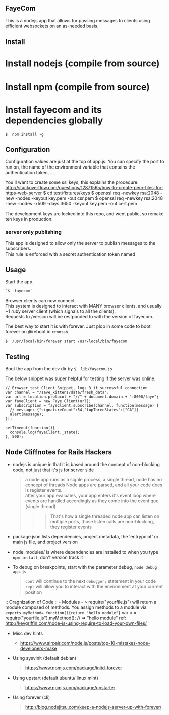 ## FayeCom
This is a nodejs app that allows for passing messages to clients using efficient websockets on an as-needed basis.  

## Install

# Install nodejs (compile from source)

# Install npm (compile from source)

# Install fayecom and its dependencies globally
    $  npm install -g

## Configuration

Configuration values are just at the top of app.js.
You can specify the port to run on, the name of the environment variable that contains the authentication token, ...

You'll want to create some ssl keys, this explains the procedure:  http://stackoverflow.com/questions/12871565/how-to-create-pem-files-for-https-web-server
    $  cd test/fixtures/keys
    $  openssl req -newkey rsa:2048 -new -nodes -keyout key.pem -out csr.pem
    $  openssl req -newkey rsa:2048 -new -nodes -x509 -days 3650 -keyout key.pem -out cert.pem

The development keys are locked into this repo, and went public, so remake teh keys in production.  


### server only publishing
This app is designed to allow only the server to publish messages to the subscribers.  
This rule is enforced with a secret authentication token named 

## Usage

Start the app.  

    `$  fayecom`

Browser clients can now connect.  
This system is designed to interact with MANY browser clients, and usually ~1 ruby server client (which signals to all the clients).  
Requests to /version will be restponded to with the version of fayecom.  


The best way to start it is with forever.  Just plop in some code to boot forever on @reboot in `crontab`
    
    $  /usr/local/bin/forever start /usr/local/bin/fayecom



    


## Testing

Boot the app from the dev dir by `$  lib/fayecom.js`

The below snippet was super helpful for testing if the server was online.

    // Browser test Client Snippet, logs 3 if successful connection
    var channel = "/save_kittens/data/fresh_data";
    var url = location.protocol + "//" + document.domain + ":8000/faye"; 
    var fayeClient = new Faye.Client(url);
    var subscription = fayeClient.subscribe(channel, function(message) {
      // message: {"signatureCount":54,"topThreeStates":["CA"]}
      alert(message);
    });

    setTimeout(function(){
      console.log(fayeClient._state);
    }, 500);



## Node Cliffnotes for Rails Hackers

  - nodejs is unique in that it is based around the concept of non-blocking code, not just that it's js for server side
    > a node app runs as a signle process, a single thread, node has no concept of threads
    > Node apps are parsed, and all your code does is register events.  
    > after your app evaluates, your app enters it's event loop where events are handled accordingly as they come into the event que (single thread)
    >>> That's how a single threaded node app can listen on multiple ports, those listen calls are non-blocking, they register events

  - package.json lists dependencies, project metadata, the 'entrypoint' or main js file, and project version

  - node_modules/ is where dependencies are installed to when you type `npm install`, don't version track it

  - To debug on breakpoints, start with the parameter debug, `node debug app.js`
    > `cont` will continue to the next `debugger;` statement in your code
    > `repl` will allow you to interact with the environment at your current position

  :: Oragnization of Code ::
    - Modules - 
      > require("yourfile.js") will return a module composed of methods.
        You assign methods to a module via `exports.myMethod= function(){return "hello module"}`
        var o = require("yourfile.js").myMethod();
        // => "hello module"
        ref: http://kevgriffin.com/node-js-using-require-to-load-your-own-files/

  - Misc dev hints
    - https://www.airpair.com/node.js/posts/top-10-mistakes-node-developers-make


  - Using sysvinit (default debian)
    > https://www.npmjs.com/package/initd-forever
  - Using upstart (default ubuntu/ linux mint)
    > https://www.npmjs.com/package/upstarter
  - Using forever (cli)
    > http://blog.nodejitsu.com/keep-a-nodejs-server-up-with-forever/




